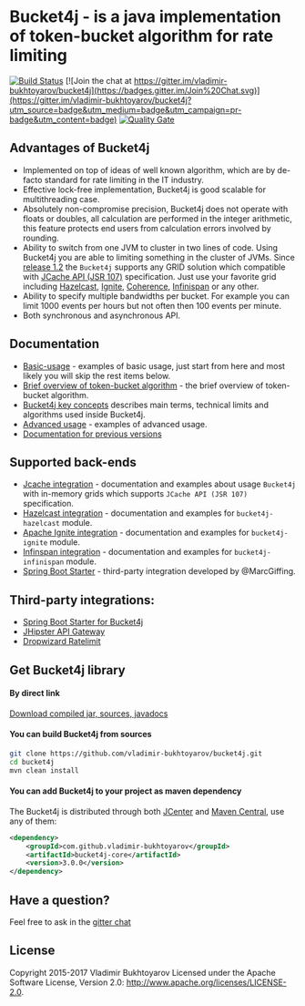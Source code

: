 # Bucket4j - is a java implementation of token-bucket algorithm for rate limiting
[![Build Status](https://travis-ci.org/vladimir-bukhtoyarov/bucket4j.svg?branch=master)](https://travis-ci.org/vladimir-bukhtoyarov/bucket4j)
[![Join the chat at https://gitter.im/vladimir-bukhtoyarov/bucket4j](https://badges.gitter.im/Join%20Chat.svg)](https://gitter.im/vladimir-bukhtoyarov/bucket4j?utm_source=badge&utm_medium=badge&utm_campaign=pr-badge&utm_content=badge)
[![Quality Gate](https://sonarqube.com/api/badges/gate?key=com.github.vladimir-bukhtoyarov:bucket4j-parent)](https://sonarqube.com/dashboard/index/com.github.vladimir-bukhtoyarov:bucket4j-parent)

## Advantages of Bucket4j
* Implemented on top of ideas of well known algorithm, which are by de-facto standard for rate limiting in the IT industry.
* Effective lock-free implementation, Bucket4j is good scalable for multithreading case.
* Absolutely non-compromise precision, Bucket4j does not operate with floats or doubles, all calculation are performed in the integer arithmetic,
this feature protects end users from calculation errors involved by rounding.
* Ability to switch from one JVM to cluster in two lines of code. Using Bucket4j you are able to limiting something in the cluster of JVMs.
Since [release 1.2](https://github.com/vladimir-bukhtoyarov/bucket4j/releases/tag/1.2.0) the ```Bucket4j``` supports any GRID solution which compatible with [JCache API (JSR 107)](https://www.jcp.org/en/jsr/detail?id=107) specification.
Just use your favorite grid including [Hazelcast](http://hazelcast.com/products/hazelcast/), [Ignite](https://ignite.apache.org/), [Coherence](http://www.oracle.com/technetwork/middleware/coherence/overview/index.html), [Infinispan](http://infinispan.org/) or any other.
* Ability to specify multiple bandwidths per bucket. For example you can limit 1000 events per hours but not often then 100 events per minute.
* Both synchronous and asynchronous API.

## Documentation
* [Basic-usage](doc-pages/basic-usage.md) - examples of basic usage, just start from here and most likely you will skip the rest items below. 
* [Brief overview of token-bucket algorithm](doc-pages/token-bucket-brief-overview.md) - the brief overview of token-bucket algorithm.
* [Bucket4j key concepts](doc-pages/key-concepts.md) describes main terms, technical limits and algorithms used inside Bucket4j.
* [Advanced usage](doc-pages/advanced-usage.md) - examples of advanced usage. 
* [Documentation for previous versions](doc-pages/archive-links.md)

## Supported back-ends
* [Jcache integration](doc-pages/jcache-usage.md) - documentation and examples about usage ```Bucket4j``` with in-memory grids which supports ```JCache API (JSR 107)``` specification. 
* [Hazelcast integration](doc-pages/hazelcast.md) - documentation and examples for ```bucket4j-hazelcast``` module.
* [Apache Ignite integration](doc-pages/ignite.md) - documentation and examples for ```bucket4j-ignite``` module.
* [Infinspan integration](doc-pages/inifinispan.md) - documentation and examples for ```bucket4j-infinispan``` module.
* [Spring Boot Starter](https://github.com/MarcGiffing/bucket4j-spring-boot-starter) - third-party integration developed by @MarcGiffing.

## Third-party integrations:
* [Spring Boot Starter for Bucket4j](https://github.com/MarcGiffing/bucket4j-spring-boot-starter) 
* [JHipster API Gateway](https://jhipster.github.io/api-gateway/#rate_limiting)
* [Dropwizard Ratelimit](https://github.com/zivver/dropwizard-ratelimit)

## Get Bucket4j library
#### By direct link
[Download compiled jar, sources, javadocs](https://github.com/vladimir-bukhtoyarov/bucket4j/releases/tag/3.0.0)

#### You can build Bucket4j from sources
```bash
git clone https://github.com/vladimir-bukhtoyarov/bucket4j.git
cd bucket4j
mvn clean install
```

#### You can add Bucket4j to your project as maven dependency
The Bucket4j is distributed through both [JCenter](https://bintray.com/bintray/jcenter) and [Maven Central](http://search.maven.org/),
use any of them:
```xml
<dependency>
    <groupId>com.github.vladimir-bukhtoyarov</groupId>
    <artifactId>bucket4j-core</artifactId>
    <version>3.0.0</version>
</dependency>
```

## Have a question?
Feel free to ask in the [gitter chat](https://gitter.im/vladimir-bukhtoyarov/bucket4j) 

## License
Copyright 2015-2017 Vladimir Bukhtoyarov
Licensed under the Apache Software License, Version 2.0: <http://www.apache.org/licenses/LICENSE-2.0>.

